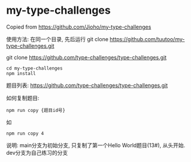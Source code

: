 # my-type-challenges
Copied from https://github.com/Jioho/my-type-challenges

使用方法:
在同一个目录, 先后运行
git clone https://github.com/tuutoo/my-type-challenges.git

git clone https://github.com/type-challenges/type-challenges.git

```
cd my-type-challenges
npm install
```
题目列表:
https://github.com/type-challenges/type-challenges.git

如何复制题目:
```
npm run copy {题目id号}
```
如
```
npm run copy 4
```

说明:
main分支为初始分支, 只复制了第一个Hello World题目(13#), 从头开始.
dev分支为自己练习的分支